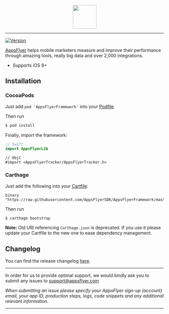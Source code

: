 <p align="center">
  <img height="75" src="repository_assets/AF_color_medium.png" />
</p>

-----------
[![Version](https://img.shields.io/cocoapods/v/AppsFlyerFramework.svg?style=flat)](http://cocoapods.org/pods/AppsFlyerFramework)

[AppsFlyer](https://www.appsflyer.com/) helps mobile marketers measure and improve their performance through amazing tools, really big data and over 2,000 integrations.



- Supports iOS 8+

Installation
------------

### CocoaPods

Just add `pod 'AppsFlyerFramework'` into your [Podfile](https://guides.cocoapods.org/syntax/podfile.html).

Then run

```zsh
$ pod install
```

Finally, import the framework:

```swift
// Swift
import AppsFlyerLib
```

```objc
// ObjC
#import <AppsFlyerTracker/AppsFlyerTracker.h>
```

### Carthage

Just add the following into your [Cartfile](https://github.com/Carthage/Carthage/blob/master/Documentation/Artifacts.md#cartfile):
```
binary "https://raw.githubusercontent.com/AppsFlyerSDK/AppsFlyerFramework/master/AppsFlyerTracker.json"
```

Then run

```zsh
$ carthage bootstrap
```

**Note:**
Old URI referencing `Carthage.json` is deprecated. If you use it please update your Cartfile to the new one to ease dependency management.



Changelog
------------

You can find the release changelog [here](https://support.appsflyer.com/hc/en-us/articles/115001224823-AppsFlyer-iOS-SDK-Release-Notes).

---

In order for us to provide optimal support, we would kindly ask you to submit any issues to support@appsflyer.com

*When submitting an issue please specify your AppsFlyer sign-up (account) email, your app ID, production steps, logs, code snippets and any additional relevant information.*

----------

